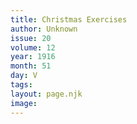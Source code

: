 ```yaml
---
title: Christmas Exercises
author: Unknown
issue: 20
volume: 12
year: 1916
month: 51
day: V
tags:
layout: page.njk
image:
---
```


